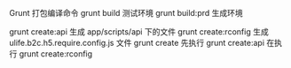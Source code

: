 
Grunt 打包编译命令
grunt build 测试环境
grunt build:prd  生成环境

grunt create:api 生成 app/scripts/api 下的文件
grunt create:rconfig 生成ulife.b2c.h5.require.config.js 文件
grunt create 先执行 grunt create:api 在执行 grunt create:rconfig
 
